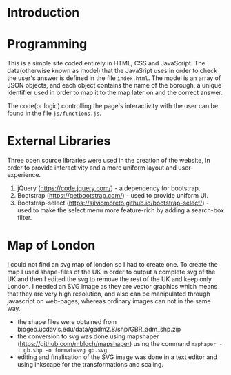 # Introduction

# Programming
This is a simple site coded entirely in HTML, CSS and JavaScript. The data(otherwise known as model) that the JavaSript uses in order to check the
user's answer is defined in the file `index.html`. The model is an array of JSON objects, and each object contains the
name of the borough, a unique identifier used in order to map it to the map later on and the correct answer. 

The code(or logic) controlling the page's interactivity with the user can be found in the file `js/functions.js`. 

# External Libraries
Three open source libraries were used in the creation of the website, in order to provide interactivity and a more
uniform layout and user-experience.

1) jQuery (https://code.jquery.com/) - a dependency for bootstrap. 
2) Bootstrap (https://getbootstrap.com/) - used to provide uniform UI.
3) Bootstrap-select (https://silviomoreto.github.io/bootstrap-select/) - used to make the select menu more feature-rich
by adding a search-box filter.

# Map of London

I could not find an svg map of london so I had to create one. To create the map I used shape-files of the UK in order to
output a complete svg of the UK and then I edited the svg to remove the rest of the UK and keep only London. I needed an
SVG image as they are vector graphics which means that they are very high resolution, and also can be manipulated
through javascript on web-pages, whereas ordinary images can not in the same way. 

* the shape files were obtained from biogeo.ucdavis.edu/data/gadm2.8/shp/GBR_adm_shp.zip
* the conversion to svg was done using mapshaper (https://github.com/mbloch/mapshaper) using the command `maphaper -i
gb.shp -o format=svg gb.svg`
* editing and finalisation of the SVG image was done in a text editor and using inkscape for the transformations and
scaling.
